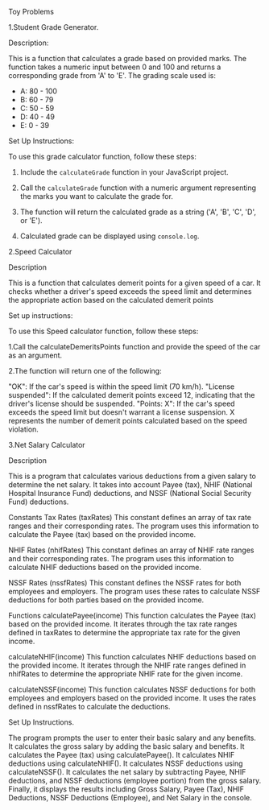 Toy Problems 

1.Student Grade Generator.

 Description:

This is a function that calculates a grade based on provided marks. The function takes a numeric input between 0 and 100 and returns a corresponding grade from 'A' to 'E'. The grading scale used is:

- A: 80 - 100
- B: 60 - 79
- C: 50 - 59
- D: 40 - 49
- E: 0 - 39

Set Up Instructions:

To use this grade calculator function, follow these steps:

1. Include the `calculateGrade` function in your JavaScript project.

2. Call the `calculateGrade` function with a numeric argument representing the marks you want to calculate the grade for.

3. The function will return the calculated grade as a string ('A', 'B', 'C', 'D', or 'E').

4. Calculated grade can be displayed using `console.log`.



2.Speed Calculator

Description

This is a function  that calculates demerit points for a given speed of a car. It checks whether a driver's speed exceeds the speed limit and determines the appropriate action based on the calculated demerit points

Set up instructions:

To use this Speed calculator function, follow these steps:

1.Call the calculateDemeritsPoints function and provide the speed of the car as an argument.

2.The function will return one of the following:

"OK": If the car's speed is within the speed limit (70 km/h).
"License suspended": If the calculated demerit points exceed 12, indicating that the driver's license should be suspended.
"Points: X": If the car's speed exceeds the speed limit but doesn't warrant a license suspension. X represents the number of demerit points calculated based on the speed violation.


3.Net Salary Calculator

Description

This is a program that calculates various deductions from a given salary to determine the net salary. It takes into account Payee (tax), NHIF (National Hospital Insurance Fund) deductions, and NSSF (National Social Security Fund) deductions.

Constants
Tax Rates (taxRates)
This constant defines an array of tax rate ranges and their corresponding rates. The program uses this information to calculate the Payee (tax) based on the provided income.

NHIF Rates (nhifRates)
This constant defines an array of NHIF rate ranges and their corresponding rates. The program uses this information to calculate NHIF deductions based on the provided income.

NSSF Rates (nssfRates)
This constant defines the NSSF rates for both employees and employers. The program uses these rates to calculate NSSF deductions for both parties based on the provided income.

Functions
calculatePayee(income)
This function calculates the Payee (tax) based on the provided income. It iterates through the tax rate ranges defined in taxRates to determine the appropriate tax rate for the given income.

calculateNHIF(income)
This function calculates NHIF deductions based on the provided income. It iterates through the NHIF rate ranges defined in nhifRates to determine the appropriate NHIF rate for the given income.

calculateNSSF(income)
This function calculates NSSF deductions for both employees and employers based on the provided income. It uses the rates defined in nssfRates to calculate the deductions.


Set Up Instructions.

The program prompts the user to enter their basic salary and any benefits.
It calculates the gross salary by adding the basic salary and benefits.
It calculates the Payee (tax) using calculatePayee().
It calculates NHIF deductions using calculateNHIF().
It calculates NSSF deductions using calculateNSSF().
It calculates the net salary by subtracting Payee, NHIF deductions, and NSSF deductions (employee portion) from the gross salary.
Finally, it displays the results including Gross Salary, Payee (Tax), NHIF Deductions, NSSF Deductions (Employee), and Net Salary in the console.
